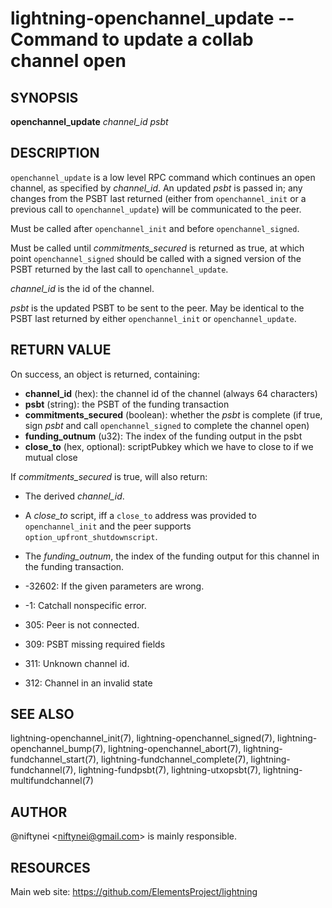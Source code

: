 lightning-openchannel\_update -- Command to update a collab channel open
========================================================================

SYNOPSIS
--------

**openchannel\_update** *channel\_id* *psbt*

DESCRIPTION
-----------

`openchannel_update` is a low level RPC command which continues an open
channel, as specified by *channel\_id*. An updated  *psbt* is passed in; any
changes from the PSBT last returned (either from `openchannel_init` or
a previous call to `openchannel_update`) will be communicated to the peer.

Must be called after `openchannel_init` and before `openchannel_signed`.

Must be called until *commitments\_secured* is returned as true, at which point
`openchannel_signed` should be called with a signed version of the PSBT
returned by the last call to `openchannel_update`.

*channel\_id* is the id of the channel.

*psbt* is the updated PSBT to be sent to the peer. May be identical to
the PSBT last returned by either `openchannel_init` or `openchannel_update`.

RETURN VALUE
------------

[comment]: # (GENERATE-FROM-SCHEMA-START)
On success, an object is returned, containing:

- **channel\_id** (hex): the channel id of the channel (always 64 characters)
- **psbt** (string): the PSBT of the funding transaction
- **commitments\_secured** (boolean): whether the *psbt* is complete (if true, sign *psbt* and call `openchannel_signed` to complete the channel open)
- **funding\_outnum** (u32): The index of the funding output in the psbt
- **close\_to** (hex, optional): scriptPubkey which we have to close to if we mutual close

[comment]: # (GENERATE-FROM-SCHEMA-END)

If *commitments\_secured* is true, will also return:
- The derived *channel\_id*.
- A *close\_to* script, iff a `close_to` address was provided to
  `openchannel_init` and the peer supports `option_upfront_shutdownscript`.
- The *funding\_outnum*, the index of the funding output for this channel
  in the funding transaction.


- -32602: If the given parameters are wrong.
- -1: Catchall nonspecific error.
- 305: Peer is not connected.
- 309: PSBT missing required fields
- 311: Unknown channel id.
- 312: Channel in an invalid state

SEE ALSO
--------

lightning-openchannel\_init(7), lightning-openchannel\_signed(7),
lightning-openchannel\_bump(7), lightning-openchannel\_abort(7),
lightning-fundchannel\_start(7), lightning-fundchannel\_complete(7),
lightning-fundchannel(7), lightning-fundpsbt(7), lightning-utxopsbt(7),
lightning-multifundchannel(7)

AUTHOR
------

@niftynei <<niftynei@gmail.com>> is mainly responsible.

RESOURCES
---------

Main web site: <https://github.com/ElementsProject/lightning>

[comment]: # ( SHA256STAMP:14632f65d4c44b34762d3fa7e0f5b823a519d3dc5fc7a2a69f677000efd937fb)
